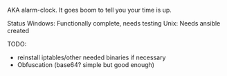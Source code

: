 AKA alarm-clock.
It goes boom to tell you your time is up.

Status
Windows: Functionally complete, needs testing
Unix: Needs ansible created

TODO:
* reinstall iptables/other needed binaries if necessary
* Obfuscation (base64? simple but good enough)